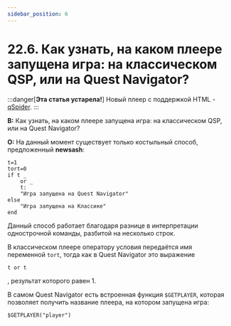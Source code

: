 ```yaml
---
sidebar_position: 6
---
```


# 22.6. Как узнать, на каком плеере запущена игра: на классическом QSP, или на Quest Navigator?
<!-- [:faq_22_06] -->

:::danger[**Эта статья устарела!**]
Новый плеер с поддержкой HTML - [qSpider](../../articles/qspider_0120/index.md).
:::

**В:** Как узнать, на каком плеере запущена игра: на классическом QSP, или на Quest Navigator?

**О:**
На данный момент существует только костыльный способ, предложенный **newsash**:

```qsp
t=1
tort=0
if t _
    or _
    t:
    "Игра запущена на Quest Navigator"
else
    "Игра запущена на Классике"
end
```

Данный способ работает благодаря разнице в интерпретации однострочной команды, разбитой на несколько строк.

В классическом плеере оператору условия передаётся имя переменной `tort`, тогда как в Quest Navigator это выражение

```qsp
t or t
```
, результат которого равен 1.

В самом Quest Navigator есть встроенная функция `$GETPLAYER`, которая позволяет получить название плеера, на котором запущена игра:

```qsp
$GETPLAYER("player")
```

